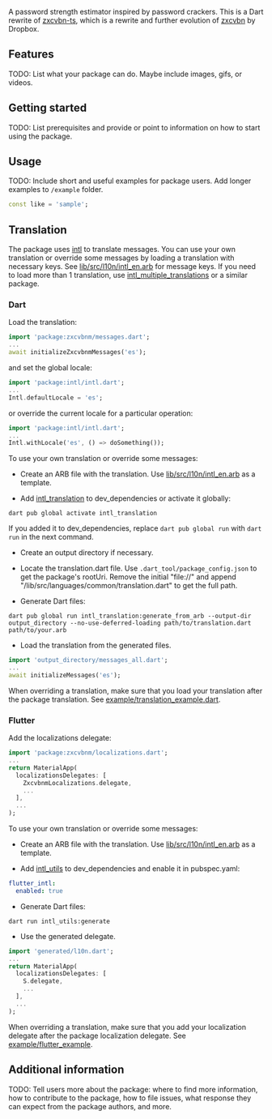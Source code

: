 <!-- 
This README describes the package. If you publish this package to pub.dev,
this README's contents appear on the landing page for your package.

For information about how to write a good package README, see the guide for
[writing package pages](https://dart.dev/guides/libraries/writing-package-pages). 

For general information about developing packages, see the Dart guide for
[creating packages](https://dart.dev/guides/libraries/create-library-packages)
and the Flutter guide for
[developing packages and plugins](https://flutter.dev/developing-packages). 
-->

A password strength estimator inspired by password crackers.
This is a Dart rewrite of [zxcvbn-ts](https://github.com/zxcvbn-ts/zxcvbn),
which is a rewrite and further evolution of [zxcvbn](https://github.com/dropbox/zxcvbn) by Dropbox.

## Features

TODO: List what your package can do. Maybe include images, gifs, or videos.

## Getting started

TODO: List prerequisites and provide or point to information on how to
start using the package.

## Usage

TODO: Include short and useful examples for package users. Add longer examples
to `/example` folder.

```dart
const like = 'sample';
```

## Translation

The package uses [intl](https://pub.dev/packages/intl) to translate messages.
You can use your own translation or override some messages by loading a
translation with necessary keys. See
[lib/src/l10n/intl_en.arb](https://github.com/zeezooz/zxcvbnm/blob/main/lib/src/l10n/intl_en.arb)
for message keys. If you need to load more than 1 translation, use
[intl_multiple_translations](https://pub.dev/packages/intl_multiple_translations)
or a similar package.

### Dart

Load the translation:

```dart
import 'package:zxcvbnm/messages.dart';
...
await initializeZxcvbnmMessages('es');
```

and set the global locale:

```dart
import 'package:intl/intl.dart';
...
Intl.defaultLocale = 'es';
```

or override the current locale for a particular operation:

```dart
import 'package:intl/intl.dart';
...
Intl.withLocale('es', () => doSomething());
```

To use your own translation or override some messages:

* Create an ARB file with the translation. Use
[lib/src/l10n/intl_en.arb](https://github.com/zeezooz/zxcvbnm/blob/main/lib/src/l10n/intl_en.arb)
as a template.

* Add [intl_translation](https://pub.dev/packages/intl_translation) to
dev_dependencies or activate it globally:

```shell
dart pub global activate intl_translation
```

If you added it to dev_dependencies, replace `dart pub global run` with `dart run`
in the next command.

* Create an output directory if necessary.

* Locate the translation.dart file. Use `.dart_tool/package_config.json` to get
the package's rootUri. Remove the initial "file://" and append
"/lib/src/languages/common/translation.dart" to get the full path.

* Generate Dart files:

```shell
dart pub global run intl_translation:generate_from_arb --output-dir output_directory --no-use-deferred-loading path/to/translation.dart path/to/your.arb
```

* Load the translation from the generated files.

```dart
import 'output_directory/messages_all.dart';
...
await initializeMessages('es');
```

When overriding a translation, make sure that you load your translation after
the package translation. See
[example/translation_example.dart](https://github.com/zeezooz/zxcvbnm/blob/main/example/translation_example.dart).

### Flutter

Add the localizations delegate:

```dart
import 'package:zxcvbnm/localizations.dart';
...
return MaterialApp(
  localizationsDelegates: [
    ZxcvbnmLocalizations.delegate,
    ...
  ],
  ...
);
```

To use your own translation or override some messages:

* Create an ARB file with the translation. Use
[lib/src/l10n/intl_en.arb](https://github.com/zeezooz/zxcvbnm/blob/main/lib/src/l10n/intl_en.arb)
as a template.

* Add [intl_utils](https://pub.dev/packages/intl_utils) to dev_dependencies
and enable it in pubspec.yaml:

```yaml
flutter_intl:
  enabled: true
```

* Generate Dart files:

```shell
dart run intl_utils:generate
```

* Use the generated delegate.

```dart
import 'generated/l10n.dart';
...
return MaterialApp(
  localizationsDelegates: [
    S.delegate,
    ...
  ],
  ...
);
```

When overriding a translation, make sure that you add your localization delegate
after the package localization delegate. See
[example/flutter_example](https://github.com/zeezooz/zxcvbnm/blob/main/example/flutter_example).

## Additional information

TODO: Tell users more about the package: where to find more information, how to
contribute to the package, how to file issues, what response they can expect
from the package authors, and more.
